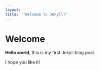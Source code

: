 ```yaml
---
layout: 
title:  "Welcome to Jekyll!"
---
```


# Welcome

**Hello world**, this is my first Jekyll blog post.

I hope you like it!
